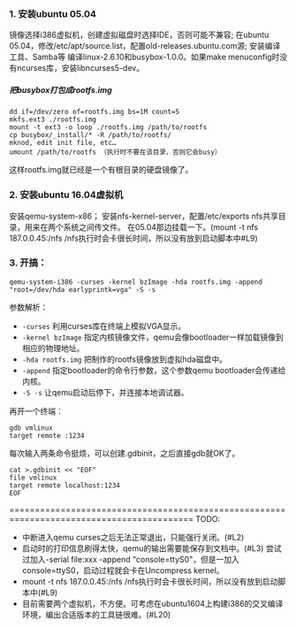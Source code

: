 ### 1. 安装ubuntu 05.04
镜像选择i386虚拟机，创建虚拟磁盘时选择IDE，否则可能不兼容;
在ubuntu 05.04，修改/etc/apt/source.list，配置old-releases.ubuntu.com源;
安装编译工具、Samba等
编译linux-2.6.10和busybox-1.0.0。如果make menuconfig时没有ncurses库，安装libncurses5-dev。

##### 把busybox打包成rootfs.img
```
dd if=/dev/zero of=rootfs.img bs=1M count=5
mkfs.ext3 ./rootfs.img
mount -t ext3 -o loop ./rootfs.img /path/to/rootfs
cp busybox/_install/* -R /path/to/rootfs/
mknod, edit init file, etc…
umount /path/to/rootfs （执行时不要在该目录，否则它会busy）
```
这样rootfs.img就已经是一个有根目录的硬盘镜像了。

### 2. 安装ubuntu 16.04虚拟机
安装qemu-system-x86；
安装nfs-kernel-server，配置/etc/exports nfs共享目录，用来在两个系统之间传文件。
在05.04那边挂载一下。(mount -t nfs 187.0.0.45:/nfs /nfs执行时会卡很长时间，所以没有放到启动脚本中#L9)

### 3. 开搞：
```
qemu-system-i386 -curses -kernel bzImage -hda rootfs.img -append "root=/dev/hda earlyprintk=vga" -S -s
```
参数解析：
- `-curses` 利用curses库在终端上模拟VGA显示。
- `-kernel bzImage` 指定内核镜像文件，qemu会像bootloader一样加载镜像到相应的物理地址。
- `-hda rootfs.img` 把制作的rootfs镜像放到虚拟hda磁盘中。
- `-append` 指定bootloader的命令行参数，这个参数qemu bootloader会传递给内核。
- `-S -s` 让qemu启动后停下，并连接本地调试器。


再开一个终端：
```
gdb vmlinux
target remote :1234
```

每次输入两条命令挺烦，可以创建.gdbinit，之后直接gdb就OK了。
```
cat >.gdbinit << "EOF"
file vmlinux
target remote localhost:1234
EOF
```

==========================================================================================
TODO:
- 中断进入qemu curses之后无法正常退出，只能强行关闭。(#L2)
- 启动时的打印信息刷得太快，qemu的输出需要能保存到文档中。(#L3)
尝试过加入-serial file:xxx -append "console=ttyS0"，但是一加入console=ttyS0，启动过程就会卡在Uncompress kernel。
- mount -t nfs 187.0.0.45:/nfs /nfs执行时会卡很长时间，所以没有放到启动脚本中(#L9)
- 目前需要两个虚拟机，不方便。可考虑在ubuntu1604上构建i386的交叉编译环境，编出合适版本的工具链很难。(#L20)
